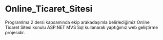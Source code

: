 # Online_Ticaret_Sitesi
Programlma 2 dersi kapsamında ekip arakadaşımla belirlediğimiz Online Ticaret Sitesi konulu ASP.NET MVS Sql kullanarak yaptığımız web geliştirme projesidir.

